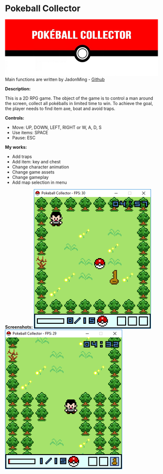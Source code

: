 # Pokeball Collector
![alt text](https://github.com/TGMaster/PokeballCollector/raw/master/images/banner.jpg)
Main functions are written by JadonMing - [Github](https://github.com/JadonMing/Diamond-Hunter)

**Description:**

This is a 2D RPG game. The object of the game is to control a man around the screen, collect all pokéballs in limited time to win. To achieve the goal, the player needs to find item axe, boat and avoid traps.

**Controls:**

- Move: UP, DOWN, LEFT, RIGHT or W, A, D, S
- Use items: SPACE
- Pause: ESC

**My works:**

- Add traps
- Add item: key and chest
- Change character animation
- Change game assets
- Change gameplay
- Add map selection in menu

**Screenshots:**
![alt text](https://github.com/TGMaster/PokeballCollector/raw/master/images/1.png)
![alt text](https://github.com/TGMaster/PokeballCollector/raw/master/images/2.png)
